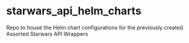 # starwars_api_helm_charts
Repo to house the Helm chart configurations for the previously created Assorted Starwars API Wrappers
